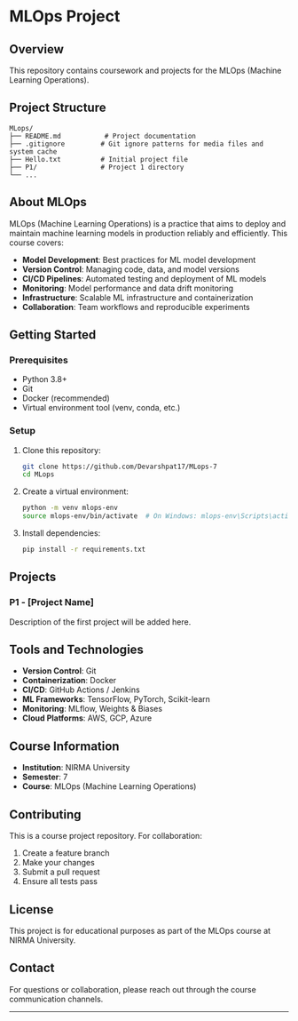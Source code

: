 # MLOps Project

## Overview
This repository contains coursework and projects for the MLOps (Machine Learning Operations).

## Project Structure
```
MLops/
├── README.md           # Project documentation
├── .gitignore         # Git ignore patterns for media files and system cache
├── Hello.txt          # Initial project file
├── P1/                # Project 1 directory
└── ...
```

## About MLOps
MLOps (Machine Learning Operations) is a practice that aims to deploy and maintain machine learning models in production reliably and efficiently. This course covers:

- **Model Development**: Best practices for ML model development
- **Version Control**: Managing code, data, and model versions
- **CI/CD Pipelines**: Automated testing and deployment of ML models
- **Monitoring**: Model performance and data drift monitoring
- **Infrastructure**: Scalable ML infrastructure and containerization
- **Collaboration**: Team workflows and reproducible experiments

## Getting Started

### Prerequisites
- Python 3.8+
- Git
- Docker (recommended)
- Virtual environment tool (venv, conda, etc.)

### Setup
1. Clone this repository:
   ```bash
   git clone https://github.com/Devarshpat17/MLops-7
   cd MLops
   ```

2. Create a virtual environment:
   ```bash
   python -m venv mlops-env
   source mlops-env/bin/activate  # On Windows: mlops-env\Scripts\activate
   ```

3. Install dependencies:
   ```bash
   pip install -r requirements.txt
   ```

## Projects

### P1 - [Project Name]
Description of the first project will be added here.

## Tools and Technologies
- **Version Control**: Git
- **Containerization**: Docker
- **CI/CD**: GitHub Actions / Jenkins
- **ML Frameworks**: TensorFlow, PyTorch, Scikit-learn
- **Monitoring**: MLflow, Weights & Biases
- **Cloud Platforms**: AWS, GCP, Azure

## Course Information
- **Institution**: NIRMA University
- **Semester**: 7
- **Course**: MLOps (Machine Learning Operations)


## Contributing
This is a course project repository. For collaboration:
1. Create a feature branch
2. Make your changes
3. Submit a pull request
4. Ensure all tests pass

## License
This project is for educational purposes as part of the MLOps course at NIRMA University.

## Contact
For questions or collaboration, please reach out through the course communication channels.

---
